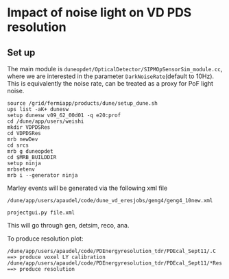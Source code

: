 # Impact of noise light on VD PDS resolution

## Set up

The main module is ```duneopdet/OpticalDetector/SIPMOpSensorSim_module.cc```, where we are interested in the parameter ```DarkNoiseRate```(default to 10Hz). This is equivalently the noise rate, can be treated as a proxy for PoF light noise.

```
source /grid/fermiapp/products/dune/setup_dune.sh
ups list -aK+ dunesw
setup dunesw v09_62_00d01 -q e20:prof
cd /dune/app/users/weishi
mkdir VDPDSRes
cd VDPDSRes
mrb newDev
cd srcs
mrb g duneopdet
cd $MRB_BUILDDIR
setup ninja
mrbsetenv
mrb i --generator ninja
```

Marley events will be generated via the following xml file

```
/dune/app/users/apaudel/code/dune_vd_eresjobs/geng4/geng4_10new.xml

projectgui.py file.xml
```
This will go through gen, detsim, reco, ana.

To produce resolution plot:
```
/dune/app/users/apaudel/code/PDEnergyresolution_tdr/PDEcal_Sept11/.C ==> produce voxel LY calibration
/dune/app/users/apaudel/code/PDEnergyresolution_tdr/PDEcal_Sept11/*Res ==> produce resolution
```
